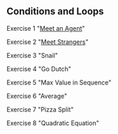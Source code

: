 ## Conditions and Loops
Exercise 1 "[Meet an Agent](https://github.com/pp8a/Java_Basics_ENG/tree/main/meet-an-agent)"

Exercise 2 "[Meet Strangers](https://github.com/pp8a/Java_Basics_ENG/tree/main/meet-a-stranger)"

Exercise 3 "Snail"

Exercise 4 "Go Dutch"

Exercise 5 "Max Value in Sequence"

Exercise 6 "Average"

Exercise 7 "Pizza Split"

Exercise 8 "Quadratic Equation"
